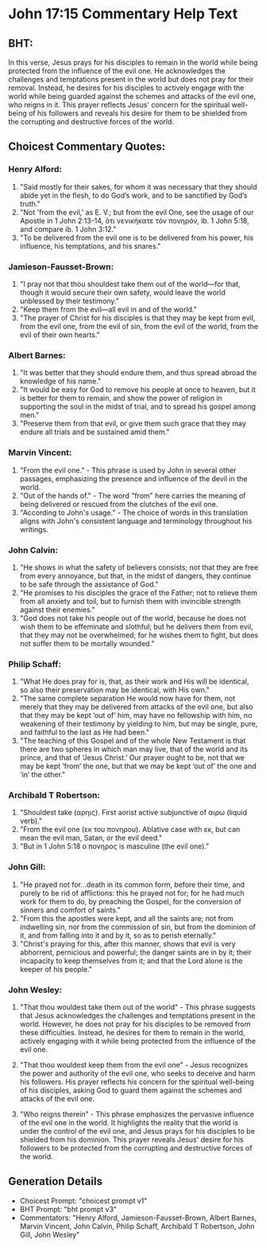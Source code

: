 # John 17:15 Commentary Help Text

## BHT:
In this verse, Jesus prays for his disciples to remain in the world while being protected from the influence of the evil one. He acknowledges the challenges and temptations present in the world but does not pray for their removal. Instead, he desires for his disciples to actively engage with the world while being guarded against the schemes and attacks of the evil one, who reigns in it. This prayer reflects Jesus' concern for the spiritual well-being of his followers and reveals his desire for them to be shielded from the corrupting and destructive forces of the world.

## Choicest Commentary Quotes:
### Henry Alford:
1. "Said mostly for their sakes, for whom it was necessary that they should abide yet in the flesh, to do God’s work, and to be sanctified by God’s truth."
2. "Not 'from the evil,' as E. V.; but from the evil One, see the usage of our Apostle in 1 John 2:13-14, ὅτι νενικήκατε τὸν πονηρόν, ib. 1 John 5:18, and compare ib. 1 John 3:12."
3. "To be delivered from the evil one is to be delivered from his power, his influence, his temptations, and his snares."

### Jamieson-Fausset-Brown:
1. "I pray not that thou shouldest take them out of the world—for that, though it would secure their own safety, would leave the world unblessed by their testimony."
2. "Keep them from the evil—all evil in and of the world."
3. "The prayer of Christ for his disciples is that they may be kept from evil, from the evil one, from the evil of sin, from the evil of the world, from the evil of their own hearts."

### Albert Barnes:
1. "It was better that they should endure them, and thus spread abroad the knowledge of his name."
2. "It would be easy for God to remove his people at once to heaven, but it is better for them to remain, and show the power of religion in supporting the soul in the midst of trial, and to spread his gospel among men."
3. "Preserve them from that evil, or give them such grace that they may endure all trials and be sustained amid them."

### Marvin Vincent:
1. "From the evil one." - This phrase is used by John in several other passages, emphasizing the presence and influence of the devil in the world.
2. "Out of the hands of." - The word "from" here carries the meaning of being delivered or rescued from the clutches of the evil one.
3. "According to John's usage." - The choice of words in this translation aligns with John's consistent language and terminology throughout his writings.

### John Calvin:
1. "He shows in what the safety of believers consists; not that they are free from every annoyance, but that, in the midst of dangers, they continue to be safe through the assistance of God."
2. "He promises to his disciples the grace of the Father; not to relieve them from all anxiety and toil, but to furnish them with invincible strength against their enemies."
3. "God does not take his people out of the world, because he does not wish them to be effeminate and slothful; but he delivers them from evil, that they may not be overwhelmed; for he wishes them to fight, but does not suffer them to be mortally wounded."

### Philip Schaff:
1. "What He does pray for is, that, as their work and His will be identical, so also their preservation may be identical, with His own."
2. "The same complete separation He would now have for them, not merely that they may be delivered from attacks of the evil one, but also that they may be kept ‘out of’ him, may have no fellowship with him, no weakening of their testimony by yielding to him, but may be single, pure, and faithful to the last as He had been."
3. "The teaching of this Gospel and of the whole New Testament is that there are two spheres in which man may live, that of the world and its prince, and that of ‘Jesus Christ.’ Our prayer ought to be, not that we may be kept ‘from’ the one, but that we may be kept ‘out of’ the one and ‘in’ the other."

### Archibald T Robertson:
1. "Shouldest take (αρηις). First aorist active subjunctive of αιρω (liquid verb)." 
2. "From the evil one (εκ του πονηρου). Ablative case with εκ, but can mean the evil man, Satan, or the evil deed." 
3. "But in 1 John 5:18 ο πονηρος is masculine (the evil one)."

### John Gill:
1. "He prayed not for...death in its common form, before their time, and purely to be rid of afflictions: this he prayed not for; for he had much work for them to do, by preaching the Gospel, for the conversion of sinners and comfort of saints."
2. "From this the apostles were kept, and all the saints are; not from indwelling sin, nor from the commission of sin, but from the dominion of it, and from falling into it and by it, so as to perish eternally."
3. "Christ's praying for this, after this manner, shows that evil is very abhorrent, pernicious and powerful; the danger saints are in by it; their incapacity to keep themselves from it; and that the Lord alone is the keeper of his people."

### John Wesley:
1. "That thou wouldest take them out of the world" - This phrase suggests that Jesus acknowledges the challenges and temptations present in the world. However, he does not pray for his disciples to be removed from these difficulties. Instead, he desires for them to remain in the world, actively engaging with it while being protected from the influence of the evil one.

2. "That thou wouldest keep them from the evil one" - Jesus recognizes the power and authority of the evil one, who seeks to deceive and harm his followers. His prayer reflects his concern for the spiritual well-being of his disciples, asking God to guard them against the schemes and attacks of the evil one.

3. "Who reigns therein" - This phrase emphasizes the pervasive influence of the evil one in the world. It highlights the reality that the world is under the control of the evil one, and Jesus prays for his disciples to be shielded from his dominion. This prayer reveals Jesus' desire for his followers to be protected from the corrupting and destructive forces of the world.


## Generation Details
- Choicest Prompt: "choicest prompt v1"
- BHT Prompt: "bht prompt v3"
- Commentators: "Henry Alford, Jamieson-Fausset-Brown, Albert Barnes, Marvin Vincent, John Calvin, Philip Schaff, Archibald T Robertson, John Gill, John Wesley"
